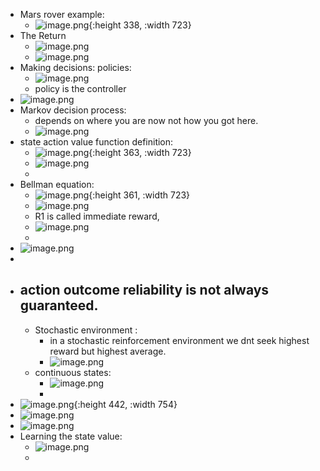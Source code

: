 - Mars rover example:
	- ![image.png](../assets/image_1677938771766_0.png){:height 338, :width 723}
- The Return
	- ![image.png](../assets/image_1677950241215_0.png)
	- ![image.png](../assets/image_1677950472493_0.png)
- Making decisions: policies:
	- ![image.png](../assets/image_1677950966029_0.png)
	- policy is the controller
- ![image.png](../assets/image_1677955412774_0.png)
- Markov decision process:
	- depends on where you are now not how you got here.
	- ![image.png](../assets/image_1677955577149_0.png)
- state action value function definition:
	- ![image.png](../assets/image_1677965230051_0.png){:height 363, :width 723}
	- ![image.png](../assets/image_1677966509124_0.png)
	-
- Bellman equation:
	- ![image.png](../assets/image_1677967777099_0.png){:height 361, :width 723}
	- ![image.png](../assets/image_1678021783624_0.png)
	- R1 is called immediate reward,
	- ![image.png](../assets/image_1678024367491_0.png)
	-
- ![image.png](../assets/image_1678024497600_0.png)
-
- action outcome reliability is not always guaranteed.
	-
	- Stochastic environment :
		- in a stochastic reinforcement environment we dnt seek highest reward but highest average.
		- ![image.png](../assets/image_1678036464431_0.png)
	- continuous states:
		- ![image.png](../assets/image_1678053671509_0.png)
		-
- ![image.png](../assets/image_1678053733325_0.png){:height 442, :width 754}
- ![image.png](../assets/image_1678054201671_0.png)
- ![image.png](../assets/image_1678054310328_0.png)
- Learning the state value:
	- ![image.png](../assets/image_1678054608978_0.png)
	-